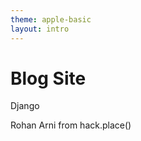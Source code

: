 ```yaml
---
theme: apple-basic
layout: intro
---
```


# Blog Site

Django

<div class="absolute bottom-10">
  <span class="font-700">
    Rohan Arni from hack.place()
  </span>
</div>
